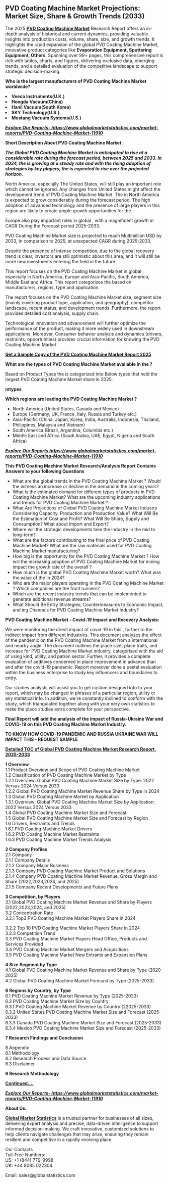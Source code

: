 <h2>PVD Coating Machine Market Projections: Market Size, Share & Growth Trends (2033)</h2><p>The 2025 <strong><a href="https://www.globalmarketstatistics.com/market-reports/PVD-Coating-Machine-Market-11910">PVD Coating Machine Market</a></strong> Research Report offers an in-depth analysis of historical and current dynamics, providing valuable insights into production costs, volume, share, size, and growth trends. It highlights the rapid expansion of the global PVD Coating Machine Market, innovative product categories like <strong>Evaporation Equipment, Sputtering Equipment, Others</strong>. Spanning over 99+ pages, this comprehensive report is rich with tables, charts, and figures, delivering exclusive data, emerging trends, and a detailed evaluation of the competitive landscape to support strategic decision-making.</p><p><strong>Who is the largest manufacturers of PVD Coating Machine Market worldwide?</strong></p><p><strong><li>Veeco Instruments(U.K.)<li>Hongda Vacuum(China)<li>Hanil Vacuum(South Korea)<li>SKY Technology(U.S.)<li>Mustang Vacuum Systems(U.S.)</strong></p><p><strong><em><a href="https://www.globalmarketstatistics.com/market-reports/PVD-Coating-Machine-Market-11910">Explore Our Reports-&nbsp;https://www.globalmarketstatistics.com/market-reports/PVD-Coating-Machine-Market-11910</a></em></strong></p><p><strong>Short Description About PVD Coating Machine Market :</strong></p><p><strong><em>The Global PVD Coating Machine Market is anticipated to rise at a considerable rate during the forecast period, between 2025 and 2033. In 2024, the is growing at a steady rate and with the rising adoption of strategies by key players, the is expected to rise over the projected horizon.</em></strong></p><p>North America, especially The United States, will still play an important role which cannot be ignored. Any changes from United States might affect the development trend of PVD Coating Machine Market. The in North America is expected to grow considerably during the forecast period. The high adoption of advanced technology and the presence of large players in this region are likely to create ample growth opportunities for the .</p><p>Europe also play important roles in global , with a magnificent growth in CAGR During the Forecast period 2025-2033.</p><p>PVD Coating Machine Market size is projected to reach Multimillion USD by 2033, In comparison to 2025, at unexpected CAGR during 2025-2033.</p><p>Despite the presence of intense competition, due to the global recovery trend is clear, investors are still optimistic about this area, and it will still be more new investments entering the field in the future.</p><p>This report focuses on the PVD Coating Machine Market in global , especially in North America, Europe and Asia-Pacific, South America, Middle East and Africa. This report categorizes the based on manufacturers, regions, type and application.</p><p>The report focuses on the PVD Coating Machine Market size, segment size (mainly covering product type, application, and geography), competitor landscape, recent status, and development trends. Furthermore, the report provides detailed cost analysis, supply chain.</p><p>Technological innovation and advancement will further optimize the performance of the product, making it more widely used in downstream applications. Moreover, Consumer behavior analysis and dynamics (drivers, restraints, opportunities) provides crucial information for knowing the PVD Coating Machine Market .</p><p><strong><a href="https://www.globalmarketstatistics.com/market-reports/PVD-Coating-Machine-Market-11910">Get a Sample Copy of the PVD Coating Machine Market Report 2025</a></strong></p><p><strong>What are the types of PVD Coating Machine Market available in the ?</strong></p><p>Based on Product Types the is categorized into Below types that held the largest PVD Coating Machine Market share in 2025.</p><p><strong>mtypes</strong></p><p><strong>Which regions are leading the PVD Coating Machine Market ?</strong></p><ul><li>North America (United States, Canada and Mexico)</li><li>Europe (Germany, UK, France, Italy, Russia and Turkey etc.)</li><li>Asia-Pacific (China, Japan, Korea, India, Australia, Indonesia, Thailand, Philippines, Malaysia and Vietnam)</li><li>South America (Brazil, Argentina, Columbia etc.)</li><li>Middle East and Africa (Saudi Arabia, UAE, Egypt, Nigeria and South Africa)</li></ul><p><strong><em><a href="https://www.globalmarketstatistics.com/market-reports/PVD-Coating-Machine-Market-11910">Explore Our Reports https://www.globalmarketstatistics.com/market-reports/PVD-Coating-Machine-Market-11910</a></em></strong></p><p><strong>This PVD Coating Machine Market Research/Analysis Report Contains Answers to your following Questions</strong></p><ul><li>What are the global trends in the PVD Coating Machine Market ? Would the witness an increase or decline in the demand in the coming years?</li><li>What is the estimated demand for different types of products in PVD Coating Machine Market? What are the upcoming industry applications and trends for PVD Coating Machine Market ?</li><li>What Are Projections of Global PVD Coating Machine Market Industry Considering Capacity, Production and Production Value? What Will Be the Estimation of Cost and Profit? What Will Be Share, Supply and Consumption? What about Import and Export?</li><li>Where will the strategic developments take the industry in the mid to long-term?</li><li>What are the factors contributing to the final price of PVD Coating Machine Market? What are the raw materials used for PVD Coating Machine Market manufacturing?</li><li>How big is the opportunity for the PVD Coating Machine Market ? How will the increasing adoption of PVD Coating Machine Market for mining impact the growth rate of the overall ?</li><li>How much is the global PVD Coating Machine Market worth? What was the value of the In 2024?</li><li>Who are the major players operating in the PVD Coating Machine Market ? Which companies are the front runners?</li><li>Which are the recent industry trends that can be implemented to generate additional revenue streams?</li><li>What Should Be Entry Strategies, Countermeasures to Economic Impact, and ing Channels for PVD Coating Machine Market Industry?</li></ul><p><strong>PVD Coating Machine Market - Covid-19 Impact and Recovery Analysis:</strong></p><p>We were monitoring the direct impact of covid-19 in this , further to the indirect impact from different industries. This document analyzes the effect of the pandemic on the PVD Coating Machine Market from a international and nearby angle. The document outlines the place size, place traits, and increase for PVD Coating Machine Market industry, categorised with the aid of using kind, utility, and patron sector. Further, it provides a complete evaluation of additives concerned in place improvement in advance than and after the covid-19 pandemic. Report moreover done a pestel evaluation within the business enterprise to study key influencers and boundaries to entry.</p><p>Our studies analysts will assist you to get custom designed info to your report, which may be changed in phrases of a particular region, utility or any statistical info. In addition, we're constantly inclined to conform with the study, which triangulated together along with your very own statistics to make the place studies extra complete for your perspective.</p><p><strong>Final Report will add the analysis of the impact of Russia-Ukraine War and COVID-19 on this PVD Coating Machine Market Industry.</strong></p><p><strong>TO KNOW HOW COVID-19 PANDEMIC AND RUSSIA UKRAINE WAR WILL IMPACT THIS - REQUEST SAMPLE</strong></p><p><strong><a href="https://www.globalmarketstatistics.com/market-reports/PVD-Coating-Machine-Market-11910">Detailed TOC of Global PVD Coating Machine Market Research Report, 2025-2033</a></strong></p><p><strong>1 Overview</strong><br /> 1.1 Product Overview and Scope of PVD Coating Machine Market<br /> 1.2 Classification of PVD Coating Machine Market by Type<br /> 1.2.1 Overview: Global PVD Coating Machine Market Size by Type: 2022 Versus 2024 Versus 2033<br /> 1.2.2 Global PVD Coating Machine Market Revenue Share by Type in 2024<br /> 1.3 Global PVD Coating Machine Market by Application<br /> 1.3.1 Overview: Global PVD Coating Machine Market Size by Application: 2022&nbsp;Versus 2024 Versus 2033<br /> 1.4 Global PVD Coating Machine Market Size and Forecast<br /> 1.5 Global PVD Coating Machine Market Size and Forecast by Region<br /> 1.6 Drivers, Restraints and Trends<br /> 1.6.1 PVD Coating Machine Market Drivers<br /> 1.6.2 PVD Coating Machine Market Restraints<br /> 1.6.3 PVD Coating Machine Market Trends Analysis</p><p><strong>2 Company Profiles</strong><br /> 2.1 Company<br /> 2.1.1 Company Details<br /> 2.1.2 Company Major Business<br /> 2.1.3 Company PVD Coating Machine Market Product and Solutions<br /> 2.1.4 Company PVD Coating Machine Market Revenue, Gross Margin and Share (2022,2023,2024, and 2025)<br /> 2.1.5 Company Recent Developments and Future Plans</p><p><strong>3 Competition, by Players</strong><br /> 3.1 Global PVD Coating Machine Market Revenue and Share by Players (2022,2023,2024, and 2025)<br /> 3.2 Concentration Rate<br /> 3.2.1 Top3 PVD Coating Machine Market Players Share in 2024</p><p>3.2.2 Top 10 PVD Coating Machine Market Players Share in 2024<br /> 3.2.3 Competition Trend<br /> 3.3 PVD Coating Machine Market Players Head Office, Products and Services Provided<br /> 3.4 PVD Coating Machine Market Mergers and Acquisitions<br /> 3.5 PVD Coating Machine Market New Entrants and Expansion Plans</p><p><strong>4 Size Segment by Type</strong><br /> 4.1 Global PVD Coating Machine Market Revenue and Share by Type (2020-2025)<br /> 4.2 Global PVD Coating Machine Market Forecast by Type (2025-2033)</p><p><strong>6 Regions by Country, by Type</strong><br /> 6.1 PVD Coating Machine Market Revenue by Type (2025-2033)<br /> 6.3 PVD Coating Machine Market Size by Country<br /> 6.3.1 PVD Coating Machine Market Revenue by Country (22025-2033)<br /> 6.3.2 United States PVD Coating Machine Market Size and Forecast (2025-2033)<br /> 6.3.3 Canada PVD Coating Machine Market Size and Forecast (2025-2033)<br /> 6.3.4 Mexico PVD Coating Machine Market Size and Forecast (2025-2033)</p><p><strong>7 Research Findings and Conclusion</strong></p><p>8 Appendix<br /> 8.1 Methodology<br /> 8.2 Research Process and Data Source<br /> 8.3 Disclaimer</p><p><strong>9 Research Methodology</strong></p><p><strong><a href="https://www.globalmarketstatistics.com/market-reports/PVD-Coating-Machine-Market-11910">Continued&hellip;.</a></strong></p><p><strong><em><a href="https://www.globalmarketstatistics.com/market-reports/PVD-Coating-Machine-Market-11910">Explore Our Reports-&nbsp;https://www.globalmarketstatistics.com/market-reports/PVD-Coating-Machine-Market-11910</a></em></strong></p><p><strong>About Us:</strong></p><p><strong><a href="https://www.globalmarketstatistics.com/">Global Market Statistics</a></strong> is a trusted partner for businesses of all sizes, delivering expert analysis and precise, data-driven intelligence to support informed decision-making. We craft innovative, customized solutions to help clients navigate challenges that may arise, ensuring they remain resilient and competitive in a rapidly evolving place.</p><p>Our Contacts<br /> Toll-Free Numbers:<br /> US: +1 (844) 779-9998<br /> UK: +44 8085 022304</p><p>Email: sales@globalstatistics.com</p>

